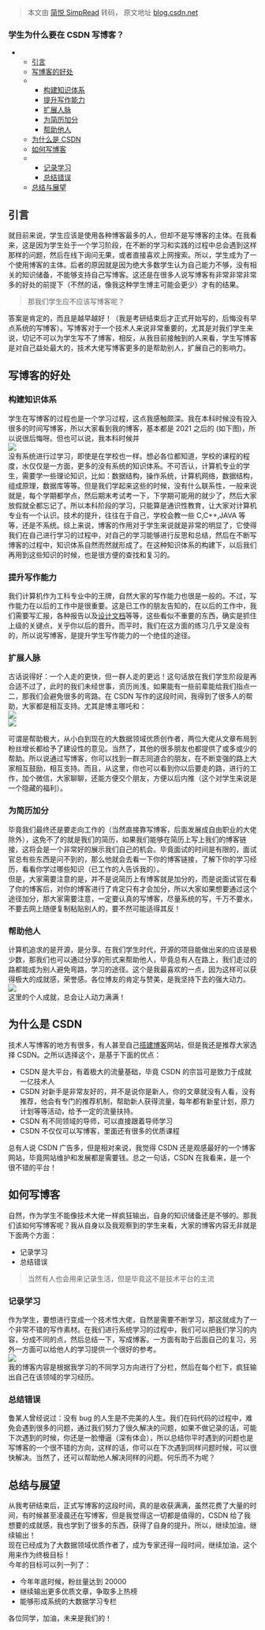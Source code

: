 > 本文由 [简悦 SimpRead](http://ksria.com/simpread/) 转码， 原文地址 [blog.csdn.net](https://blog.csdn.net/weixin_44480968/article/details/123301138?ops_request_misc=%257B%2522request%255Fid%2522%253A%2522167827836316800180653636%2522%252C%2522scm%2522%253A%252220140713.130102334.pc%255Fall.%2522%257D&request_id=167827836316800180653636&biz_id=0&utm_medium=distribute.pc_search_result.none-task-blog-2~all~first_rank_ecpm_v1~rank_v31_ecpm-13-123301138-null-null.142^v73^control,201^v4^add_ask,239^v2^insert_chatgpt&utm_term=%E5%8D%9A%E5%AE%A2&spm=1018.2226.3001.4187)

### 学生为什么要在 CSDN 写博客？

*   *   [引言](#_1)
    *   [写博客的好处](#_7)
    *   *   [构建知识体系](#_9)
        *   [提升写作能力](#_15)
        *   [扩展人脉](#_18)
        *   [为简历加分](#_24)
        *   [帮助他人](#_27)
    *   [为什么是 CSDN](#CSDN_32)
    *   [如何写博客](#_42)
    *   *   [记录学习](#_47)
        *   [总结错误](#_52)
    *   [总结与展望](#_55)

引言
--

就目前来说，学生应该是使用各种博客最多的人，但却不是写博客的主体。在我看来，这是因为学生处于一个学习阶段，在不断的学习和实践的过程中总会遇到这样那样的问题，然后在线下询问无果，或者直接喜欢上网搜索。所以，学生成为了一个使用博客的主体。后者的原因就是因为绝大多数学生认为自己能力不够，没有相关的知识储备，不能够支持自己写博客。这还是在很多人说写博客有非常非常非常多的好处的前提下（不然的话，像我这种学生博主可能会更少）才有的结果。

> 那我们学生应不应该写博客呢？

答案是肯定的，而且是越早越好！（我是考研结束后才正式开始写的，后悔没有早点系统的写博客）。写博客对于一个技术人来说非常重要的，尤其是对我们学生来说，切记不可以为学生写不了博客，相反，从我目前接触到的人来看，学生写博客是对自己益处最大的，技术大佬写博客更多的是帮助别人，扩展自己的影响力。

写博客的好处
------

### 构建知识体系

学生在写博客的过程也是一个学习过程，这点我感触颇深。我在本科时候没有投入很多的时间写博客，所以大家看到我的博客，基本都是 2021 之后的 (如下图)，所以说很后悔呀。但也可以说，我本科时候并  
![](https://img-blog.csdnimg.cn/45ff93dc6047458182a87f23b7c29eca.png?x-oss-process=image/watermark,type_d3F5LXplbmhlaQ,shadow_50,text_Q1NETiBARmFpdGhfeHpj,size_9,color_FFFFFF,t_70,g_se,x_16)  
没有系统进行过学习，即使是在学校也一样。想必各位都知道，学校的课程的程度，水仅仅是一方面，更多的没有系统的知识体系。不可否认，计算机专业的学生，需要学一些理论知识，比如：数据结构，操作系统，计算机网络，数据结构，组成原理，数据库等等。但是我们学起来这些的时候，没有什么联系性，一般来说就是，每个学期都学点，然后期末考试考一下，下学期可能用的就少了，然后大家放假就全都忘记了。所以本科阶段的学习，只能算是通识性教育，让大家对计算机专业有一个认识。技术的提升，往往在于自己，学校会教一些 C,C++,JAVA 等等，还是不系统。综上来说，博客的作用对于学生来说就是非常的明显了，它使得我们在自己进行学习的过程中，对自己的学习能够进行反思和总结，然后在不断写博客的过程中，知识体系自然而然就形成了。在这种知识体系的构建下，以后我们再用到这些知识的时候，也是很方便的查找和复习的。

### 提升写作能力

我们计算机作为工科专业中的王牌，自然大家的写作能力也很是一般的。不过，写作能力在以后的工作中是很重要。这是已工作的朋友告知的，在以后的工作中，我们需要写汇报，各种报告以及[设计文档](https://so.csdn.net/so/search?q=%E8%AE%BE%E8%AE%A1%E6%96%87%E6%A1%A3&spm=1001.2101.3001.7020)等等，这些看似不重要的东西，确实是抓住上级的关键点，关乎你以后的晋升。而平时，我们在这方面的练习几乎又是没有的，所以说写博客，是提升学生写作能力的一个绝佳的途径。

### 扩展人脉

古话说得好：一个人走的更快，但一群人走的更远！这句话放在我们学生阶段是再合适不过了，此时的我们未经世事，资历尚浅，如果能有一些前辈能给我们指点一二，那我们会避免很多的弯路。在 CSDN 写作的这段时间，我得到了很多人的帮助，大家都是相互支持。尤其是博主哪吒和：  
![](https://img-blog.csdnimg.cn/2b6adc4a1aa94061a05fb7ff1bc75eca.png?x-oss-process=image/watermark,type_d3F5LXplbmhlaQ,shadow_50,text_Q1NETiBARmFpdGhfeHpj,size_20,color_FFFFFF,t_70,g_se,x_16)  
![](https://img-blog.csdnimg.cn/5bf0609295d044a697353cb843a22fdd.png?x-oss-process=image/watermark,type_d3F5LXplbmhlaQ,shadow_50,text_Q1NETiBARmFpdGhfeHpj,size_20,color_FFFFFF,t_70,g_se,x_16)

可谓是帮助极大，从小白到现在的大数据领域优质创作者，两位大佬从文章布局到粉丝增长都给予了建设性的意见。当然了，其他的很多朋友也都提供了或多或少的帮助。所以说通过写博客，你可以找到一群志同道合的朋友，在不断变强的路上大家相互鼓励，相互支持。而且，从这里，你也可以看到你以后要走的路，进行的工作，加个微信，大家聊聊，还能方便交个朋友，方便以后内推（这个对学生来说是一个隐藏的福利）。

### 为简历加分

毕竟我们最终还是要走向工作的（当然直接靠写博客，后面发展成自由职业的大佬除外），这免不了的就是我们的简历，如果我们能够在简历上写上我们的博客链接，这将会是一个非常好的展示我们自己的机会。毕竟面试的时间是有限的，面试官总有些东西是问不到的，那么他就会去看一下你的博客链接，了解下你的学习经历，看看你学过哪些知识（已工作的人告诉我的）。  
但是，大家需要注意的是，并不是说简历上有博客就是加分的，而是说面试官在看了你的博客后，对你的博客进行了肯定只有才会加分，所以大家如果想要通过这个途径加分，那大家需要注意，一定要认真的写博客，尽量系统的写，千万不要水，不要去网上随便复制粘贴别人的，要不然可能适得其反！

### 帮助他人

计算机追求的是开源，是分享。在我们学生时代，开源的项目能做出来的应该是极少数，那我们也可以通过分享的形式来帮助他人，毕竟总有人在路上，我们走过的路都能成为别人避免弯路，学习的途径。这个是我最喜欢的一点，因为这样可以获得极大的成就感，荣誉感。各位博友的肯定与赞美，是我坚持下去的强大动力。  
![](https://img-blog.csdnimg.cn/1f99acff260946a58b0e99efb7f60825.png?x-oss-process=image/watermark,type_d3F5LXplbmhlaQ,shadow_50,text_Q1NETiBARmFpdGhfeHpj,size_11,color_FFFFFF,t_70,g_se,x_16)  
这里的个人成就，总会让人动力满满！

为什么是 CSDN
---------

技术人写博客的地方有很多，有人甚至自己[搭建博客](https://so.csdn.net/so/search?q=%E6%90%AD%E5%BB%BA%E5%8D%9A%E5%AE%A2&spm=1001.2101.3001.7020)网站，但是我还是推荐大家选择 CSDN。之所以选择这个，是基于下面的优点：

*   CSDN 是大平台，有着极大的流量基础，毕竟 CSDN 的宗旨可是致力于成就一亿技术人
*   CSDN 对新手是非常友好的，并不是说你是新人，你的文章就没有人看，没有推荐，他会有专门的推荐机制，帮助新人获得流量，每年都有新星计划，原力计划等等活动，给予一定的流量扶持。
*   CSDN 有不同领域的导师，可以直接跟着导师学习
*   CSDN 不仅仅可以写博客，里面还有很多的优质课程

总有人说 CSDN 广告多，但是相对来说，我觉得 CSDN 还是观感最好的一个博客网站，毕竟网站维护和发展都是需要钱。总之一句话，CSDN 在我看来，是一个很不错的平台！

如何写博客
-----

自然，作为学生不能像技术大佬一样疯狂输出，自身的知识储备还是不够的。那我们该如何写博客呢？我从自身以及我观察到的学生来看，大家的博客内容无非就是下面两个方面：

*   记录学习
*   总结错误

> 当然有人也会用来记录生活，但是毕竟这不是技术平台的主流

### 记录学习

作为学生，要想进行变成一个技术性大佬，自然是需要不断学习，那这就成为了一个非常不错的写作素材。在我们进行系统学习的过程中，我们可以把我们学习的内容，分成不同的点，然后总结一下，写成博客。一方面有助于后面自己的复习，另外一方面可以给他人的学习提供一个很好的参考。  
![](https://img-blog.csdnimg.cn/884a4f69b511419985b9238659101b90.png?x-oss-process=image/watermark,type_d3F5LXplbmhlaQ,shadow_50,text_Q1NETiBARmFpdGhfeHpj,size_11,color_FFFFFF,t_70,g_se,x_16)  
我的博客内容是根据我学习的不同学习方向进行了分栏，然后在每个栏下，疯狂输出自己在该领域的学习经历。

### 总结错误

鲁某人曾经说过：没有 bug 的人生是不完美的人生。我们在码代码的过程中，难免会遇到很多的问题，通过我们努力了很久解决的问题，如果不做记录的话，可能下次遇到的时候，你还是一脸懵逼（深有体会），所以总结你平时遇到的问题也是写博客的一个很不错的方向，这样的话，你可以在下次遇到同样问题时候，可以很快解决。当然了，还可以帮助他人解决同样的问题。何乐而不为呢？

总结与展望
-----

从我考研结束后，正式写博客的这段时间，真的是收获满满，虽然花费了大量的时间，有时候甚至凌晨还在写博客，但是我觉得这一切都是值得的，CSDN 给了我想要的成就感，我也学到了很多的东西，获得了自身的提升。所以，继续加油，继续输出！  
现在已经成为了大数据领域优质作者了，成为专家还得一段时间，继续加油，这个用来作为终极目标！  
今年的目标可以列一列了：

*   今年年底时候，粉丝量达到 20000
*   继续输出更多优质文章，争取多上热榜
*   能够形成系统的大数据学习专栏

各位同学，加油，未来是我们的！